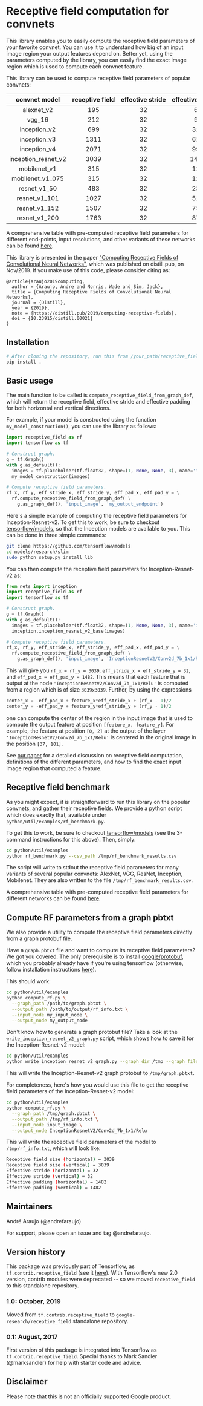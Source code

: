 # Receptive field computation for convnets

This library enables you to easily compute the receptive field parameters of
your favorite convnet. You can use it to understand how big of an input image
region your output features depend on. Better yet, using the parameters computed
by the library, you can easily find the exact image region which is used to
compute each convnet feature.

This library can be used to compute receptive field parameters of popular
convnets:

<center>

convnet&nbsp;model  | receptive&nbsp;field | effective&nbsp;stride | effective&nbsp;padding | FLOPs&nbsp;(Billion)
:-----------------: | :------------------: | :-------------------: | :--------------------: | :------------------:
alexnet_v2          | 195                  | 32                    | 64                     | 1.38
vgg_16              | 212                  | 32                    | 90                     | 30.71
inception_v2        | 699                  | 32                    | 318                    | 3.88
inception_v3        | 1311                 | 32                    | 618                    | 5.69
inception_v4        | 2071                 | 32                    | 998                    | 12.27
inception_resnet_v2 | 3039                 | 32                    | 1482                   | 12.96
mobilenet_v1        | 315                  | 32                    | 126                    | 1.14
mobilenet_v1_075    | 315                  | 32                    | 126                    | 0.65
resnet_v1_50        | 483                  | 32                    | 239                    | 6.96
resnet_v1_101       | 1027                 | 32                    | 511                    | 14.39
resnet_v1_152       | 1507                 | 32                    | 751                    | 21.81
resnet_v1_200       | 1763                 | 32                    | 879                    | 28.80

</center>

A comprehensive table with pre-computed receptive field parameters for different
end-points, input resolutions, and other variants of these networks can be found
[here](https://github.com/google-research/receptive_field/blob/master/receptive_field/RECEPTIVE_FIELD_TABLE.md).

This library is presented in the paper
["Computing Receptive Fields of Convolutional Neural Networks"](https://distill.pub/2019/computing-receptive-fields/),
which was published on distill.pub, on Nov/2019. If you make use of this code,
please consider citing as:

```
@article{araujo2019computing,
  author = {Araujo, Andre and Norris, Wade and Sim, Jack},
  title = {Computing Receptive Fields of Convolutional Neural Networks},
  journal = {Distill},
  year = {2019},
  note = {https://distill.pub/2019/computing-receptive-fields},
  doi = {10.23915/distill.00021}
}
```

## Installation

```bash
# After cloning the repository, run this from /your_path/receptive_field/:
pip install .
```

## Basic usage

The main function to be called is `compute_receptive_field_from_graph_def`,
which will return the receptive field, effective stride and effective padding
for both horizontal and vertical directions.

For example, if your model is constructed using the function
`my_model_construction()`, you can use the library as follows:

```python
import receptive_field as rf
import tensorflow as tf

# Construct graph.
g = tf.Graph()
with g.as_default():
  images = tf.placeholder(tf.float32, shape=(1, None, None, 3), name='input_image')
  my_model_construction(images)

# Compute receptive field parameters.
rf_x, rf_y, eff_stride_x, eff_stride_y, eff_pad_x, eff_pad_y = \
  rf.compute_receptive_field_from_graph_def( \
    g.as_graph_def(), 'input_image', 'my_output_endpoint')
```

Here's a simple example of computing the receptive field parameters for
Inception-Resnet-v2. To get this to work, be sure to checkout
[tensorflow/models](https://github.com/tensorflow/models), so that the Inception
models are available to you. This can be done in three simple commands:

```sh
git clone https://github.com/tensorflow/models
cd models/research/slim
sudo python setup.py install_lib
```

You can then compute the receptive field parameters for Inception-Resnet-v2 as:

```python
from nets import inception
import receptive_field as rf
import tensorflow as tf

# Construct graph.
g = tf.Graph()
with g.as_default():
  images = tf.placeholder(tf.float32, shape=(1, None, None, 3), name='input_image')
  inception.inception_resnet_v2_base(images)

# Compute receptive field parameters.
rf_x, rf_y, eff_stride_x, eff_stride_y, eff_pad_x, eff_pad_y = \
  rf.compute_receptive_field_from_graph_def( \
    g.as_graph_def(), 'input_image', 'InceptionResnetV2/Conv2d_7b_1x1/Relu')
```

This will give you `rf_x = rf_y = 3039`, `eff_stride_x = eff_stride_y = 32`, and
`eff_pad_x = eff_pad_y = 1482`. This means that each feature that is output at
the node `'InceptionResnetV2/Conv2d_7b_1x1/Relu'` is computed from a region
which is of size `3039x3039`. Further, by using the expressions

```python
center_x = -eff_pad_x + feature_x*eff_stride_x + (rf_x - 1)/2
center_y = -eff_pad_y + feature_y*eff_stride_y + (rf_y - 1)/2
```

one can compute the center of the region in the input image that is used to
compute the output feature at position `[feature_x, feature_y]`. For example,
the feature at position `[0, 2]` at the output of the layer
`'InceptionResnetV2/Conv2d_7b_1x1/Relu'` is centered in the original image in
the position `[37, 101]`.

See [our paper](https://distill.pub/2019/computing-receptive-fields/) for a
detailed discussion on receptive field computation, definitions of the different
parameters, and how to find the exact input image region that computed a
feature.

## Receptive field benchmark

As you might expect, it is straightforward to run this library on the popular
convnets, and gather their receptive fields. We provide a python script which
does exactly that, available under `python/util/examples/rf_benchmark.py`.

To get this to work, be sure to checkout
[tensorflow/models](https://github.com/tensorflow/models) (see the 3-command
instructions for this above). Then, simply:

```sh
cd python/util/examples
python rf_benchmark.py --csv_path /tmp/rf_benchmark_results.csv
```

The script will write to stdout the receptive field parameters for many variants
of several popular convnets: AlexNet, VGG, ResNet, Inception, Mobilenet. They
are also written to the file `/tmp/rf_benchmark_results.csv`.

A comprehensive table with pre-computed receptive field parameters for different
networks can be found
[here](https://github.com/google-research/receptive_field/blob/master/receptive_field/RECEPTIVE_FIELD_TABLE.md).

## Compute RF parameters from a graph pbtxt

We also provide a utility to compute the receptive field parameters directly
from a graph protobuf file.

Have a `graph.pbtxt` file and want to compute its receptive field parameters? We
got you covered. The only prerequisite is to install
[google/protobuf](https://github.com/google/protobuf), which you probably
already have if you're using tensorflow (otherwise, follow installation
instructions [here](https://github.com/google/protobuf/tree/master/python)).

This should work:

```sh
cd python/util/examples
python compute_rf.py \
  --graph_path /path/to/graph.pbtxt \
  --output_path /path/to/output/rf_info.txt \
  --input_node my_input_node \
  --output_node my_output_node
```

Don't know how to generate a graph protobuf file? Take a look at the
`write_inception_resnet_v2_graph.py` script, which shows how to save it for the
Inception-Resnet-v2 model:

```sh
cd python/util/examples
python write_inception_resnet_v2_graph.py --graph_dir /tmp --graph_filename graph.pbtxt
```

This will write the Inception-Resnet-v2 graph protobuf to `/tmp/graph.pbtxt`.

For completeness, here's how you would use this file to get the receptive field
parameters of the Inception-Resnet-v2 model:

```sh
cd python/util/examples
python compute_rf.py \
  --graph_path /tmp/graph.pbtxt \
  --output_path /tmp/rf_info.txt \
  --input_node input_image \
  --output_node InceptionResnetV2/Conv2d_7b_1x1/Relu
```

This will write the receptive field parameters of the model to
`/tmp/rf_info.txt`, which will look like:

```sh
Receptive field size (horizontal) = 3039
Receptive field size (vertical) = 3039
Effective stride (horizontal) = 32
Effective stride (vertical) = 32
Effective padding (horizontal) = 1482
Effective padding (vertical) = 1482
```

## Maintainers

Andr&eacute; Araujo (@andrefaraujo)

For support, please open an issue and tag @andrefaraujo.

## Version history

This package was previously part of Tensorflow, as `tf.contrib.receptive_field`
(see it
[here](https://github.com/tensorflow/tensorflow/tree/r1.15/tensorflow/contrib/receptive_field)).
With Tensorflow's new 2.0 version, contrib modules were deprecated -- so we
moved `receptive_field` to this standalone repository.

### 1.0: October, 2019

Moved from `tf.contrib.receptive_field` to `google-research/receptive_field`
standalone repository.

### 0.1: August, 2017

First version of this package is integrated into Tensorflow as
`tf.contrib.receptive_field`. Special thanks to Mark Sandler (@marksandler) for
help with starter code and advice.

## Disclaimer

Please note that this is not an officially supported Google product.

